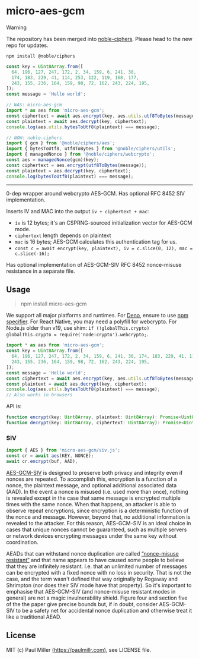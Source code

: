 # micro-aes-gcm

> [!WARNING]  
> The repository has been merged into [noble-ciphers](https://github.com/paulmillr/noble-ciphers). Please head to the new repo for updates.

    npm install @noble/ciphers

```js
const key = Uint8Array.from([
  64, 196, 127, 247, 172, 2, 34, 159, 6, 241, 30,
  174, 183, 229, 41, 114, 253, 122, 119, 168, 177,
  243, 155, 236, 164, 159, 98, 72, 162, 243, 224, 195,
]);
const message = 'Hello world';

// WAS: micro-aes-gcm
import * as aes from 'micro-aes-gcm';
const ciphertext = await aes.encrypt(key, aes.utils.utf8ToBytes(message));
const plaintext = await aes.decrypt(key, ciphertext);
console.log(aes.utils.bytesToUtf8(plaintext) === message);

// NOW: noble-ciphers
import { gcm } from '@noble/ciphers/aes';
import { bytesToUtf8, utf8ToBytes } from '@noble/ciphers/utils';
import { managedNonce } from '@noble/ciphers/webcrypto';
const aes = managedNonce(gcm)(key);
const ciphertext = aes.encrypt(utf8ToBytes(message));
const plaintext = aes.decrypt(key, ciphertext);
console.log(bytesToUtf8(plaintext) === message);
```

---

0-dep wrapper around webcrypto AES-GCM. Has optional RFC 8452 SIV implementation.

Inserts IV and MAC into the output `iv + ciphertext + mac`:

- `iv` is 12 bytes; it's an CSPRNG-sourced initialization vector for AES-GCM mode.
- `ciphertext` length depends on plaintext
- `mac` is 16 bytes; AES-GCM calculates this authentication tag for us.
- `const c = await encrypt(key, plaintext), iv = c.slice(0, 12), mac = c.slice(-16);`

Has optional implementation of AES-GCM-SIV RFC 8452 nonce-misuse resistance in a separate file.

## Usage

> npm install micro-aes-gcm

We support all major platforms and runtimes.
For [Deno](https://deno.land), ensure to use [npm specifier](https://deno.land/manual@v1.28.0/node/npm_specifiers).
For React Native, you may need a polyfill for webcrypto.
For Node.js older than v19, use shim: `if (!globalThis.crypto) globalThis.crypto = require('node:crypto').webcrypto;`.

```js
import * as aes from 'micro-aes-gcm';
const key = Uint8Array.from([
  64, 196, 127, 247, 172, 2, 34, 159, 6, 241, 30, 174, 183, 229, 41, 114, 253, 122, 119, 168, 177,
  243, 155, 236, 164, 159, 98, 72, 162, 243, 224, 195,
]);
const message = 'Hello world';
const ciphertext = await aes.encrypt(key, aes.utils.utf8ToBytes(message));
const plaintext = await aes.decrypt(key, ciphertext);
console.log(aes.utils.bytesToUtf8(plaintext) === message);
// Also works in browsers
```

API is:

```typescript
function encrypt(key: Uint8Array, plaintext: Uint8Array): Promise<Uint8Array>;
function decrypt(key: Uint8Array, ciphertext: Uint8Array): Promise<Uint8Array>;
```

### SIV

```ts
import { AES } from 'micro-aes-gcm/siv.js';
const cr = await aes(KEY, NONCE);
await cr.encrypt(buf, AAD),
```

[AES-GCM-SIV](https://en.wikipedia.org/wiki/AES-GCM-SIV) is designed to preserve both privacy and integrity even if nonces are repeated. To accomplish this, encryption is a function of a nonce, the plaintext message, and optional additional associated data (AAD). In the event a nonce is misused (i.e. used more than once), nothing is revealed except in the case that same message is encrypted multiple times with the same nonce. When that happens, an attacker is able to observe repeat encryptions, since encryption is a deterministic function of the nonce and message. However, beyond that, no additional information is revealed to the attacker. For this reason, AES-GCM-SIV is an ideal choice in cases that unique nonces cannot be guaranteed, such as multiple servers or network devices encrypting messages under the same key without coordination.

AEADs that can withstand nonce duplication are called [“nonce-misuse resistant”](https://www.imperialviolet.org/2017/05/14/aesgcmsiv.html) and that name appears to have caused some people to believe that they are infinitely resistant. I.e. that an unlimited number of messages can be encrypted with a fixed nonce with no loss in security. That is not the case, and the term wasn't defined that way originally by Rogaway and Shrimpton (nor does their SIV mode have that property). So it's important to emphasise that AES-GCM-SIV (and nonce-misuse resistant modes in general) are not a magic invulnerability shield. Figure four and section five of the the paper give precise bounds but, if in doubt, consider AES-GCM-SIV to be a safety net for accidental nonce duplication and otherwise treat it like a traditional AEAD.

## License

MIT (c) Paul Miller [(https://paulmillr.com)](https://paulmillr.com), see LICENSE file.
